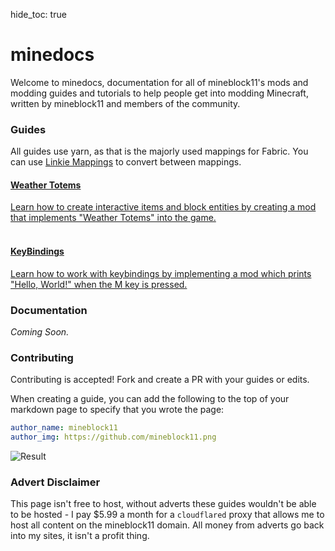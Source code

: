 hide_toc: true

# minedocs

Welcome to minedocs, documentation for all of mineblock11's mods and modding guides and tutorials to help people get into modding Minecraft, written by mineblock11 and members of the community.

### Guides

All guides use yarn, as that is the majorly used mappings for Fabric. You can use [Linkie Mappings](https://linkie.shedaniel.me/mappings) to convert between mappings.

<div class="tile is-ancestor is-flexy">
    <div class="tile">
        <div class="tile is-parent is-vertical is-primary"><a href="/guides/totem"
                class="tile is-child notification box">
                <h4 class="subtitle is-capitalized">Weather Totems</h4>
                <p class="content">
                    Learn how to create interactive items and block entities by creating a mod that implements "Weather
                    Totems" into the game.<br />
                    <br />
                </p>
            </a></div>
    </div>
    <div class="tile">
        <div class="tile is-parent is-vertical is-primary">
            <a href="/guides/keybinding" class="tile is-child notification box">
                <h4 class="subtitle is-capitalized"><i class="fa-brands fa-github"></i>KeyBindings</h4>
                <p class="content">Learn how to work with keybindings by implementing a mod which prints "Hello, World!" when the M key is pressed.</p>
            </a>
        </div>
    </div>
    <!-- <div class="tile">
        <div class="tile is-parent is-vertical is-primary">
            <a href="https://ko-fi.com/mineblock11" class="tile is-child notification box">
                <h4 class="subtitle is-capitalized"><i class="fa-solid fa-pizza-slice"></i> Ko-Fi</h4>
                <p class="content">Buy me a pizza and support me in developing mods in the future.</p>
            </a>
        </div>
    </div> -->
</div>

### Documentation

*Coming Soon.*

### Contributing

Contributing is accepted! Fork and create a PR with your guides or edits.

When creating a guide, you can add the following to the top of your markdown page to specify that you wrote the page:

```yml
author_name: mineblock11
author_img: https://github.com/mineblock11.png
```

![Result](/images/index/result.png)

### Advert Disclaimer

This page isn't free to host, without adverts these guides wouldn't be able to be hosted - I pay $5.99 a month for a `cloudflared` proxy that allows me to host all content on the mineblock11 domain. All money from adverts go back into my sites, it isn't a profit thing.

